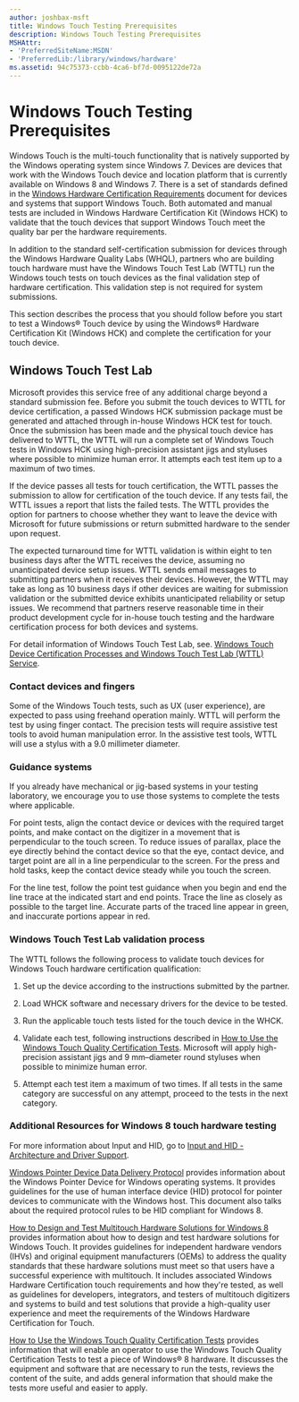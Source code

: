 ```yaml
---
author: joshbax-msft
title: Windows Touch Testing Prerequisites
description: Windows Touch Testing Prerequisites
MSHAttr:
- 'PreferredSiteName:MSDN'
- 'PreferredLib:/library/windows/hardware'
ms.assetid: 94c75373-ccbb-4ca6-bf7d-0095122de72a
---
```


# Windows Touch Testing Prerequisites


Windows Touch is the multi-touch functionality that is natively supported by the Windows operating system since Windows 7. Devices are devices that work with the Windows Touch device and location platform that is currently available on Windows 8 and Windows 7. There is a set of standards defined in the [Windows Hardware Certification Requirements](http://msdn.microsoft.com/library/windows/hardware/hh748188) document for devices and systems that support Windows Touch. Both automated and manual tests are included in Windows Hardware Certification Kit (Windows HCK) to validate that the touch devices that support Windows Touch meet the quality bar per the hardware requirements.

In addition to the standard self-certification submission for devices through the Windows Hardware Quality Labs (WHQL), partners who are building touch hardware must have the Windows Touch Test Lab (WTTL) run the Windows touch tests on touch devices as the final validation step of hardware certification. This validation step is not required for system submissions.

This section describes the process that you should follow before you start to test a Windows® Touch device by using the Windows® Hardware Certification Kit (Windows HCK) and complete the certification for your touch device.

## <a href="" id="bkmk-labenvironments"></a>Windows Touch Test Lab


Microsoft provides this service free of any additional charge beyond a standard submission fee. Before you submit the touch devices to WTTL for device certification, a passed Windows HCK submission package must be generated and attached through in-house Windows HCK test for touch. Once the submission has been made and the physical touch device has delivered to WTTL, the WTTL will run a complete set of Windows Touch tests in Windows HCK using high-precision assistant jigs and styluses where possible to minimize human error. It attempts each test item up to a maximum of two times.

If the device passes all tests for touch certification, the WTTL passes the submission to allow for certification of the touch device. If any tests fail, the WTTL issues a report that lists the failed tests. The WTTL provides the option for partners to choose whether they want to leave the device with Microsoft for future submissions or return submitted hardware to the sender upon request.

The expected turnaround time for WTTL validation is within eight to ten business days after the WTTL receives the device, assuming no unanticipated device setup issues. WTTL sends email messages to submitting partners when it receives their devices. However, the WTTL may take as long as 10 business days if other devices are waiting for submission validation or the submitted device exhibits unanticipated reliability or setup issues. We recommend that partners reserve reasonable time in their product development cycle for in-house touch testing and the hardware certification process for both devices and systems.

For detail information of Windows Touch Test Lab, see. [Windows Touch Device Certification Processes and Windows Touch Test Lab (WTTL) Service](windows-touch-device-certification-processes-and-windows-touch-test-lab--wttl--service.md).

### Contact devices and fingers

Some of the Windows Touch tests, such as UX (user experience), are expected to pass using freehand operation mainly. WTTL will perform the test by using finger contact. The precision tests will require assistive test tools to avoid human manipulation error. In the assistive test tools, WTTL will use a stylus with a 9.0 millimeter diameter.

### Guidance systems

If you already have mechanical or jig-based systems in your testing laboratory, we encourage you to use those systems to complete the tests where applicable.

For point tests, align the contact device or devices with the required target points, and make contact on the digitizer in a movement that is perpendicular to the touch screen. To reduce issues of parallax, place the eye directly behind the contact device so that the eye, contact device, and target point are all in a line perpendicular to the screen. For the press and hold tasks, keep the contact device steady while you touch the screen.

For the line test, follow the point test guidance when you begin and end the line trace at the indicated start and end points. Trace the line as closely as possible to the target line. Accurate parts of the traced line appear in green, and inaccurate portions appear in red.

### Windows Touch Test Lab validation process

The WTTL follows the following process to validate touch devices for Windows Touch hardware certification qualification:

1.  Set up the device according to the instructions submitted by the partner.

2.  Load WHCK software and necessary drivers for the device to be tested.

3.  Run the applicable touch tests listed for the touch device in the WHCK.

4.  Validate each test, following instructions described in [How to Use the Windows Touch Quality Certification Tests](http://msdn.microsoft.com/library/windows/hardware/hh872969). Microsoft will apply high-precision assistant jigs and 9 mm–diameter round styluses when possible to minimize human error.

5.  Attempt each test item a maximum of two times. If all tests in the same category are successful on any attempt, proceed to the tests in the next category.

### Additional Resources for Windows 8 touch hardware testing

For more information about Input and HID, go to [Input and HID - Architecture and Driver Support](http://msdn.microsoft.com/library/windows/hardware/gg487435).

[Windows Pointer Device Data Delivery Protocol](http://msdn.microsoft.com/library/windows/hardware/br259100) provides information about the Windows Pointer Device for Windows operating systems. It provides guidelines for the use of human interface device (HID) protocol for pointer devices to communicate with the Windows host. This document also talks about the required protocol rules to be HID compliant for Windows 8.

[How to Design and Test Multitouch Hardware Solutions for Windows 8](http://msdn.microsoft.com/library/windows/hardware/hh872968) provides information about how to design and test hardware solutions for Windows Touch. It provides guidelines for independent hardware vendors (IHVs) and original equipment manufacturers (OEMs) to address the quality standards that these hardware solutions must meet so that users have a successful experience with multitouch. It includes associated Windows Hardware Certification touch requirements and how they're tested, as well as guidelines for developers, integrators, and testers of multitouch digitizers and systems to build and test solutions that provide a high-quality user experience and meet the requirements of the Windows Hardware Certification for Touch.

[How to Use the Windows Touch Quality Certification Tests](http://msdn.microsoft.com/library/windows/hardware/hh872969) provides information that will enable an operator to use the Windows Touch Quality Certification Tests to test a piece of Windows® 8 hardware. It discusses the equipment and software that are necessary to run the tests, reviews the content of the suite, and adds general information that should make the tests more useful and easier to apply.

 

 






